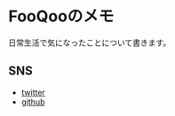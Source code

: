 # FooQooのメモ
日常生活で気になったことについて書きます。

## SNS
- [twitter](https://twitter.com/FooQoo56)
- [github](https://github.com/FooQoo)

